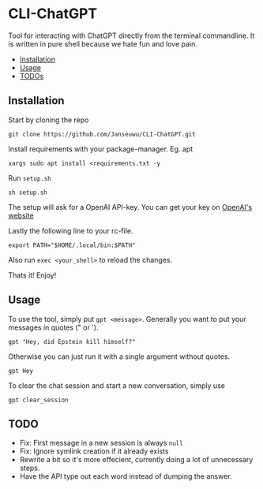 # CLI-ChatGPT
Tool for interacting with ChatGPT directly from the terminal commandline. It is written in pure shell because we hate fun and love pain.

* [Installation](#installation)
* [Usage](#usage)
* [TODOs](#todo)

## Installation
Start by cloning the repo
```
git clone https://github.com/Janseuwu/CLI-ChatGPT.git
```

Install requirements with your package-manager. Eg. apt
```
xargs sudo apt install <requirements.txt -y
```

Run `setup.sh`
```
sh setup.sh
```

The setup will ask for a OpenAI API-key. You can get your key on [OpenAI's website](https://platform.openai.com/account/api-keys)

Lastly the following line to your rc-file.
```
export PATH="$HOME/.local/bin:$PATH"
```
Also run `exec <your_shell>` to reload the changes.

Thats it! Enjoy!

## Usage
To use the tool, simply put `gpt <message>`. Generally you want to put your messages in quotes (" or ').
```
gpt "Hey, did Epstein kill himself?"
```
Otherwise you can just run it with a single argument without quotes.
```
gpt Hey
```
To clear the chat session and start a new conversation, simply use
```
gpt clear_session
```

## TODO
- Fix: First message in a new session is always `null`
- Fix: Ignore symlink creation if it already exists
- Rewrite a bit so it's more effecient, currently doing a lot of unnecessary steps. 
- Have the API type out each word instead of dumping the answer.
